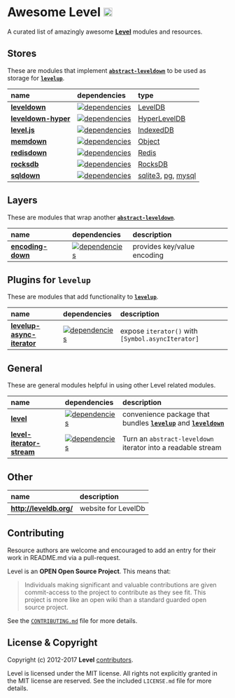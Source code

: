 # Awesome Level <img alt="LevelDB Logo" height="20" src="http://leveldb.org/img/logo.svg">

A curated list of amazingly awesome **[Level](https://github.com/level)** modules and resources.

## Stores

These are modules that implement **[`abstract-leveldown`](https://github.com/level/abstract-leveldown)** to be used as storage for **[`levelup`](https://github.com/level/levelup)**.

| name | dependencies | type |
|:---- |:------------ |:---- |
| **[leveldown](https://github.com/level/leveldown)** | [![dependencies](https://david-dm.org/Level/leveldown.svg)](https://david-dm.org/level/leveldown)| [LevelDB](https://github.com/google/leveldb) |
| **[leveldown-hyper](https://github.com/level/leveldown-hyper)** | [![dependencies](https://david-dm.org/Level/leveldown-hyper.svg)](https://david-dm.org/level/leveldown-hyper)| [HyperLevelDB](https://github.com/rescrv/HyperLevelDB) |
| **[level.js](https://github.com/maxogden/level.js)** | [![dependencies](https://david-dm.org/maxogden/level.js.svg)](https://david-dm.org/maxogden/level.js)| [IndexedDB](https://developer.mozilla.org/en-US/docs/IndexedDB) |
| **[memdown](https://github.com/level/memdown)** | [![dependencies](https://david-dm.org/Level/memdown.svg)](https://david-dm.org/level/memdown)| [Object](https://developer.mozilla.org/en-US/docs/Web/JavaScript/Reference/Global_Objects/Object) |
| **[redisdown](https://github.com/hmalphettes/redisdown)** | [![dependencies](https://david-dm.org/hmalphettes/redisdown.svg)](https://hmalphettes/redisdown)| [Redis](https://redis.io/) |
| **[rocksdb](https://github.com/level/rocksdb)** | [![dependencies](https://david-dm.org/Level/rocksdb.svg)](https://david-dm.org/level/rocksdb)| [RocksDB](https://github.com/facebook/rocksdb/) |
| **[sqldown](https://github.com/calvinmetcalf/sqldown)** | [![dependencies](https://david-dm.org/calvinmetcalf/sqldown/status.svg)](https://david-dm.org/calvinmetcalf/sqldown)| [sqlite3](https://www.npmjs.com/package/sqlite3), [pg](https://www.npmjs.com/package/pg), [mysql](https://www.npmjs.com/package/mysql) |

Layers
------------

These are modules that wrap another **[`abstract-leveldown`](https://github.com/level/abstract-leveldown)**.

| name | dependencies | description |
|:---- |:------------ |:----------- |
| **[encoding-down](https://github.com/level/encoding-down)**   | [![dependencies](https://david-dm.org/Level/encoding-down.svg)](https://david-dm.org/level/encoding-down) | provides key/value encoding

Plugins for `levelup`
------------
These are modules that add functionality to **[`levelup`](https://github.com/level/levelup)**.

| name | dependencies | description |
|:---- |:------------ |:----------- |
| **[levelup-async-iterator](https://github.com/MeirionHughes/levelup-async-iterator)**   | [![dependencies](https://david-dm.org/MeirionHughes/levelup-async-iterator.svg)](https://david-dm.org/MeirionHughes/levelup-async-iterator) | expose `iterator()` with `[Symbol.asyncIterator]`

General
------------

These are general modules helpful in using other Level related modules.

| name | dependencies | description |
|:---- |:------------ |:---- |
| **[level](https://github.com/level/level)** | [![dependencies](https://david-dm.org/Level/level.svg)](https://david-dm.org/level/level)| convenience package that bundles **[`levelup`](https://github.com/level/levelup)** and  **[`leveldown`](https://github.com/level/leveldown)**
| **[level-iterator-stream](https://github.com/level/iterator-stream)** | [![dependencies](https://david-dm.org/Level/iterator-stream.svg)](https://david-dm.org/level/iterator-stream) | Turn an `abstract-leveldown` iterator into a readable stream

Other
------------

| name | description |
|:---- |:----------- |
| **http://leveldb.org/** | website for LevelDb


<a name="contributing"></a>
Contributing
------------

Resource authors are welcome and encouraged to add an entry for their work in README.md via a pull-request.

Level is an **OPEN Open Source Project**. This means that:

> Individuals making significant and valuable contributions are given commit-access to the project to contribute as they see fit. This project is more like an open wiki than a standard guarded open source project.

See the [`CONTRIBUTING.md`](https://github.com/Level/community/blob/master/CONTRIBUTING.md) file for more details.

<a name="license"></a>
License &amp; Copyright
-------------------

Copyright (c) 2012-2017 **Level** [contributors](https://github.com/level/community#contributors).

Level is licensed under the MIT license. All rights not explicitly granted in the MIT license are reserved. See the included `LICENSE.md` file for more details.
